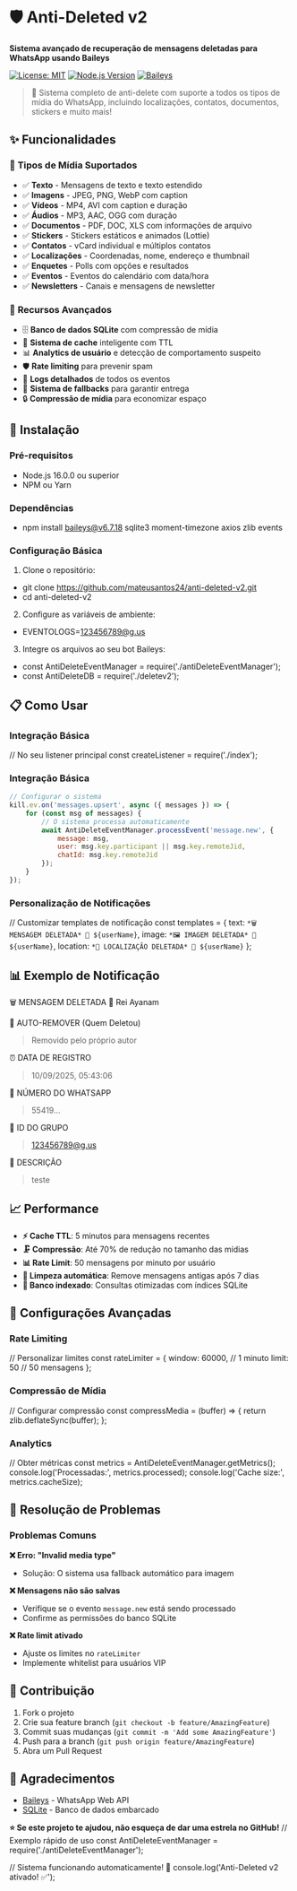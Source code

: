 # 🛡️ Anti-Deleted v2

**Sistema avançado de recuperação de mensagens deletadas para WhatsApp usando Baileys**

[![License: MIT](https://img.shields.io/badge/License-MIT-yellow.svg)](https://opensource.org/licenses/MIT)
[![Node.js Version](https://img.shields.io/badge/node-%3E%3D%2016.0.0-brightgreen)](https://nodejs.org/)
[![Baileys](https://img.shields.io/badge/Baileys-6.0%2B-blue)](https://github.com/WhiskeySockets/Baileys)

> 🚀 Sistema completo de anti-delete com suporte a todos os tipos de mídia do WhatsApp, incluindo localizações, contatos, documentos, stickers e muito mais!

## ✨ **Funcionalidades**

### 📱 **Tipos de Mídia Suportados**
- ✅ **Texto** - Mensagens de texto e texto estendido
- ✅ **Imagens** - JPEG, PNG, WebP com caption
- ✅ **Vídeos** - MP4, AVI com caption e duração
- ✅ **Áudios** - MP3, AAC, OGG com duração
- ✅ **Documentos** - PDF, DOC, XLS com informações de arquivo
- ✅ **Stickers** - Stickers estáticos e animados (Lottie)
- ✅ **Contatos** - vCard individual e múltiplos contatos
- ✅ **Localizações** - Coordenadas, nome, endereço e thumbnail
- ✅ **Enquetes** - Polls com opções e resultados
- ✅ **Eventos** - Eventos do calendário com data/hora
- ✅ **Newsletters** - Canais e mensagens de newsletter

### 🔧 **Recursos Avançados**
- 🗄️ **Banco de dados SQLite** com compressão de mídia
- 🔄 **Sistema de cache** inteligente com TTL
- 📊 **Analytics de usuário** e detecção de comportamento suspeito
- 🛡️ **Rate limiting** para prevenir spam
- 📝 **Logs detalhados** de todos os eventos
- 🎯 **Sistema de fallbacks** para garantir entrega
- 🔒 **Compressão de mídia** para economizar espaço

## 🚀 **Instalação**

### Pré-requisitos
- Node.js 16.0.0 ou superior
- NPM ou Yarn

### Dependências
- npm install baileys@v6.7.18 sqlite3 moment-timezone axios zlib events

### Configuração Básica
1. Clone o repositório:
- git clone https://github.com/mateusantos24/anti-deleted-v2.git
- cd anti-deleted-v2

2. Configure as variáveis de ambiente:
- EVENTOLOGS=123456789@g.us

3. Integre os arquivos ao seu bot Baileys:
- const AntiDeleteEventManager = require('./antiDeleteEventManager');
- const AntiDeleteDB = require('./deletev2');

## 📋 **Como Usar**

### Integração Básica
// No seu listener principal
const createListener = require('./index');

### Integração Básica
```javascript
// Configurar o sistema
kill.ev.on('messages.upsert', async ({ messages }) => {
    for (const msg of messages) {
        // O sistema processa automaticamente
        await AntiDeleteEventManager.processEvent('message.new', {
            message: msg,
            user: msg.key.participant || msg.key.remoteJid,
            chatId: msg.key.remoteJid
        });
    }
});
```

### Personalização de Notificações
// Customizar templates de notificação
const templates = {
text: `*🗑️ MENSAGEM DELETADA*
👤 ${userName}`,
image: `*🖼️ IMAGEM DELETADA*
👤 ${userName}`,
location: `*📍 LOCALIZAÇÃO DELETADA*
👤 ${userName}`
};


## 📊 **Exemplo de Notificação**
🗑 MENSAGEM DELETADA
👤 Rei Ayanam

👀 AUTO-REMOVER (Quem Deletou)
> Removido pelo próprio autor

⏰ DATA DE REGISTRO
> 10/09/2025, 05:43:06

👤 NÚMERO DO WHATSAPP
> 55419...

💬 ID DO GRUPO
> 123456789@g.us

📝 DESCRIÇÃO
> teste

## 📈 **Performance**

- **⚡ Cache TTL**: 5 minutos para mensagens recentes
- **🗜️ Compressão**: Até 70% de redução no tamanho das mídias
- **📊 Rate Limit**: 50 mensagens por minuto por usuário
- **🧹 Limpeza automática**: Remove mensagens antigas após 7 dias
- **💾 Banco indexado**: Consultas otimizadas com índices SQLite

## 🔧 **Configurações Avançadas**

### Rate Limiting
// Personalizar limites
const rateLimiter = {
window: 60000, // 1 minuto
limit: 50 // 50 mensagens
};

### Compressão de Mídia
// Configurar compressão
const compressMedia = (buffer) => {
return zlib.deflateSync(buffer);
};

### Analytics
// Obter métricas
const metrics = AntiDeleteEventManager.getMetrics();
console.log('Processadas:', metrics.processed);
console.log('Cache size:', metrics.cacheSize);

## 🐛 **Resolução de Problemas**

### Problemas Comuns

**❌ Erro: "Invalid media type"**
- Solução: O sistema usa fallback automático para imagem

**❌ Mensagens não são salvas**
- Verifique se o evento `message.new` está sendo processado
- Confirme as permissões do banco SQLite

**❌ Rate limit ativado**
- Ajuste os limites no `rateLimiter`
- Implemente whitelist para usuários VIP

## 🤝 **Contribuição**

1. Fork o projeto
2. Crie sua feature branch (`git checkout -b feature/AmazingFeature`)
3. Commit suas mudanças (`git commit -m 'Add some AmazingFeature'`)
4. Push para a branch (`git push origin feature/AmazingFeature`)
5. Abra um Pull Request

## 🙏 **Agradecimentos**

- [Baileys](https://github.com/WhiskeySockets/Baileys) - WhatsApp Web API
- [SQLite](https://www.sqlite.org/) - Banco de dados embarcado

**⭐ Se este projeto te ajudou, não esqueça de dar uma estrela no GitHub!**
// Exemplo rápido de uso
const AntiDeleteEventManager = require('./antiDeleteEventManager');

// Sistema funcionando automaticamente! 🚀
console.log('Anti-Deleted v2 ativado! ✅');
